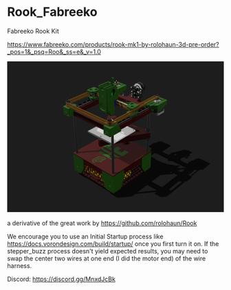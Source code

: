 # Rook_Fabreeko
Fabreeko Rook Kit 


https://www.fabreeko.com/products/rook-mk1-by-rolohaun-3d-pre-order?_pos=1&_psq=Roo&_ss=e&_v=1.0

![](IMG_0973.png)


a derivative of the great work by https://github.com/rolohaun/Rook

We encourage you to use an Initial Startup process like https://docs.vorondesign.com/build/startup/ once you first turn it on. If the stepper_buzz process doesn't yield expected results, you may need to swap the center two wires at one end (I did the motor end) of the wire harness. 


Discord: https://discord.gg/MnxdJcBk
